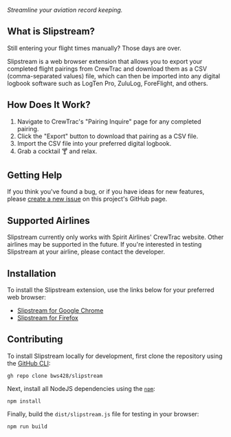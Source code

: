_Streamline your aviation record keeping._

## What is Slipstream?

Still entering your flight times manually? Those days are over.

Slipstream is a web browser extension that allows you to export your completed flight pairings from CrewTrac and download them as a CSV (comma-separated values) file, which can then be imported into any digital logbook software such as LogTen Pro, ZuluLog, ForeFlight, and others.

## How Does It Work?

1. Navigate to CrewTrac's "Pairing Inquire" page for any completed pairing.
2. Click the "Export" button to download that pairing as a CSV file.
3. Import the CSV file into your preferred digital logbook.
4. Grab a cocktail 🍸 and relax.

## Getting Help

If you think you've found a bug, or if you have ideas for new features, please [create a new issue](https://github.com/bws428/slipstream/issues) on this project's GitHub page.

## Supported Airlines

Slipstream currently only works with Spirit Airlines' CrewTrac website. Other airlines may be supported in the future. If you're interested in testing Slipstream at your airline, please contact the developer.


## Installation

To install the Slipstream extension, use the links below for your preferred web browser:

* [Slipstream for Google Chrome](https://chrome.google.com/webstore/detail/slipstream/bokjbdfakchehkhehaomoaihpfoddheo)
* [Slipstream for Firefox](https://addons.mozilla.org/en-US/firefox/addon/slipstream/)

## Contributing

To install Slipstream locally for development, first clone the repository using the [GitHub CLI](https://cli.github.com/):

```shell
gh repo clone bws428/slipstream
```

Next, install all NodeJS dependencies using the [`npm`](https://www.npmjs.com/):

```shell
npm install
```

Finally, build the `dist/slipstream.js` file for testing in your browser:

```shell
npm run build
```
